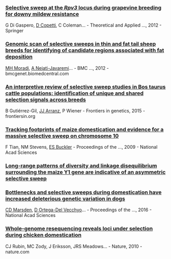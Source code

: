 ### [**Selective sweep** at the *Rpv3* locus during grapevine **breeding** for downy mildew resistance](https://link.springer.com/article/10.1007/s00122-011-1703-8)

G Di Gaspero, [D Copetti](https://scholar.google.com/citations?user=70dcru8AAAAJ&hl=en&oi=sra), C Coleman… - Theoretical and Applied …, 2012 - Springer



### [Genomic scan of **selective sweeps** in thin and fat tail sheep **breeds** for identifying of candidate regions associated with fat deposition](https://bmcgenet.biomedcentral.com/articles/10.1186/1471-2156-13-10)

[MH Moradi](https://scholar.google.com/citations?user=ITrSom8AAAAJ&hl=en&oi=sra), [A Nejati-Javaremi](https://scholar.google.com/citations?user=KqOkQVoAAAAJ&hl=en&oi=sra)… - BMC …, 2012 - bmcgenet.biomedcentral.com



### [An interpretive review of **selective sweep** studies in Bos taurus cattle populations: identification of unique and shared selection signals across **breeds**](https://www.frontiersin.org/articles/10.3389/fgene.2015.00167)

B Gutiérrez-Gil, [JJ Arranz](https://scholar.google.com/citations?user=2IOw3L0AAAAJ&hl=en&oi=sra), P Wiener - Frontiers in genetics, 2015 - frontiersin.org



### [Tracking footprints of maize domestication and evidence for a massive **selective sweep** on chromosome 10](http://www.pnas.org/content/106/Supplement_1/9979.short)

F Tian, NM Stevens, [ES Buckler](https://scholar.google.com/citations?user=M7O1p6oAAAAJ&hl=en&oi=sra) - Proceedings of the …, 2009 - National Acad Sciences



### [Long-range patterns of diversity and linkage disequilibrium surrounding the maize Y1 gene are indicative of an asymmetric **selective sweep**](http://www.pnas.org/content/101/26/9885.short)



### [Bottlenecks and **selective sweeps** during domestication have increased deleterious genetic variation in dogs](http://www.pnas.org/content/113/1/152.short)

[CD Marsden](https://scholar.google.com/citations?user=MM4hrH0AAAAJ&hl=en&oi=sra), [D Ortega-Del Vecchyo](https://scholar.google.com/citations?user=jcFMCNYAAAAJ&hl=en&oi=sra)… - Proceedings of the …, 2016 - National Acad Sciences



### [Whole-genome resequencing reveals loci under selection during chicken domestication](https://www.nature.com/articles/nature08832)

CJ Rubin, MC Zody, J Eriksson, JRS Meadows… - Nature, 2010 - nature.com